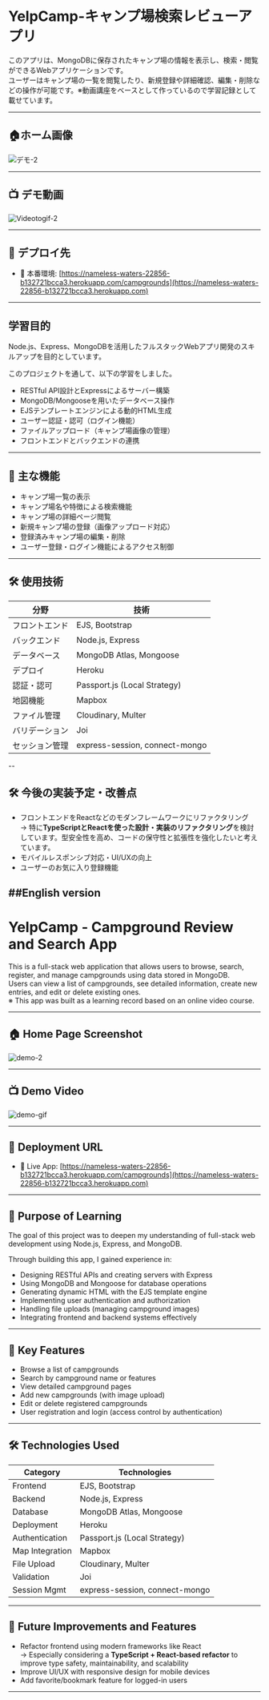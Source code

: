 # YelpCamp-キャンプ場検索レビューアプリ

このアプリは、MongoDBに保存されたキャンプ場の情報を表示し、検索・閲覧ができるWebアプリケーションです。  
ユーザーはキャンプ場の一覧を閲覧したり、新規登録や詳細確認、編集・削除などの操作が可能です。※動画講座をベースとして作っているので学習記録として載せています。

---
## 🏠ホーム画像 

![デモ-2](https://github.com/user-attachments/assets/b95d5f48-0915-4628-87b9-006df316ac97)

---


## 📺 デモ動画  

![Videotogif-2](https://github.com/user-attachments/assets/a9b768ff-295c-4a66-900b-b74aeeac7e49)

---

## 🔗 デプロイ先

- 🚀 本番環境: [https://nameless-waters-22856-b132721bcca3.herokuapp.com/campgrounds](https://nameless-waters-22856-b132721bcca3.herokuapp.com)
  
---


## 学習目的

Node.js、Express、MongoDBを活用したフルスタックWebアプリ開発のスキルアップを目的としています。

このプロジェクトを通して、以下の学習をしました。

- RESTful API設計とExpressによるサーバー構築  
- MongoDB/Mongooseを用いたデータベース操作  
- EJSテンプレートエンジンによる動的HTML生成  
- ユーザー認証・認可（ログイン機能）  
- ファイルアップロード（キャンプ場画像の管理）  
- フロントエンドとバックエンドの連携  

---

## 🚀 主な機能

- キャンプ場一覧の表示  
- キャンプ場名や特徴による検索機能  
- キャンプ場の詳細ページ閲覧  
- 新規キャンプ場の登録（画像アップロード対応）  
- 登録済みキャンプ場の編集・削除  
- ユーザー登録・ログイン機能によるアクセス制御  


---

## 🛠 使用技術

| 分野         | 技術                                |
|--------------|-------------------------------------|
| フロントエンド | EJS, Bootstrap                      |
| バックエンド   | Node.js, Express                   |
| データベース   | MongoDB Atlas, Mongoose            |
| デプロイ       | Heroku                             |
| 認証・認可     | Passport.js (Local Strategy)       |
| 地図機能       | Mapbox                             |
| ファイル管理   | Cloudinary, Multer                 |
| バリデーション | Joi                                 |
| セッション管理 | express-session, connect-mongo     |


--
## 🛠 今後の実装予定・改善点

- フロントエンドをReactなどのモダンフレームワークにリファクタリング  
  → 特に**TypeScriptとReactを使った設計・実装のリファクタリング**を検討しています。型安全性を高め、コードの保守性と拡張性を強化したいと考えています。   
- モバイルレスポンシブ対応・UI/UXの向上  
- ユーザーのお気に入り登録機能






##English version
---

# YelpCamp - Campground Review and Search App

This is a full-stack web application that allows users to browse, search, register, and manage campgrounds using data stored in MongoDB.  
Users can view a list of campgrounds, see detailed information, create new entries, and edit or delete existing ones.  
※ This app was built as a learning record based on an online video course.

---

## 🏠 Home Page Screenshot

![demo-2](https://github.com/user-attachments/assets/b95d5f48-0915-4628-87b9-006df316ac97)

---

## 📺 Demo Video

![demo-gif](https://github.com/user-attachments/assets/a9b768ff-295c-4a66-900b-b74aeeac7e49)

---

## 🔗 Deployment URL

- 🚀 Live App: [https://nameless-waters-22856-b132721bcca3.herokuapp.com/campgrounds](https://nameless-waters-22856-b132721bcca3.herokuapp.com)

---

## 🎯 Purpose of Learning

The goal of this project was to deepen my understanding of full-stack web development using Node.js, Express, and MongoDB.

Through building this app, I gained experience in:

- Designing RESTful APIs and creating servers with Express  
- Using MongoDB and Mongoose for database operations  
- Generating dynamic HTML with the EJS template engine  
- Implementing user authentication and authorization  
- Handling file uploads (managing campground images)  
- Integrating frontend and backend systems effectively  

---

## 🚀 Key Features

- Browse a list of campgrounds  
- Search by campground name or features  
- View detailed campground pages  
- Add new campgrounds (with image upload)  
- Edit or delete registered campgrounds  
- User registration and login (access control by authentication)  

---

## 🛠 Technologies Used

| Category       | Technologies                         |
|----------------|--------------------------------------|
| Frontend       | EJS, Bootstrap                       |
| Backend        | Node.js, Express                     |
| Database       | MongoDB Atlas, Mongoose              |
| Deployment     | Heroku                               |
| Authentication | Passport.js (Local Strategy)         |
| Map Integration| Mapbox                               |
| File Upload    | Cloudinary, Multer                   |
| Validation     | Joi                                  |
| Session Mgmt   | express-session, connect-mongo       |

---

## 🔧 Future Improvements and Features

- Refactor frontend using modern frameworks like React  
  → Especially considering a **TypeScript + React-based refactor** to improve type safety, maintainability, and scalability  
- Improve UI/UX with responsive design for mobile devices  
- Add favorite/bookmark feature for logged-in users  

---




